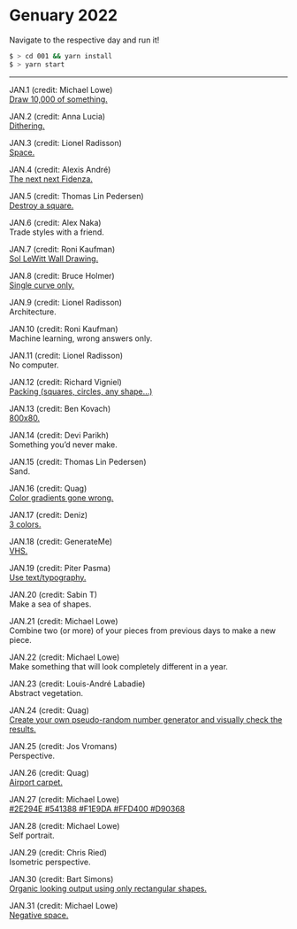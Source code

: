 # Genuary 2022

Navigate to the respective day and run it!

```zsh
$ > cd 001 && yarn install
$ > yarn start
```

-----

JAN.1 (credit: Michael Lowe)  
[Draw 10,000 of something.](./001/)

JAN.2 (credit: Anna Lucia)  
[Dithering.](./002/)

JAN.3 (credit: Lionel Radisson)  
[Space.](./003/)

JAN.4 (credit: Alexis André)  
[The next next Fidenza.](./004/)

JAN.5 (credit: Thomas Lin Pedersen)  
[Destroy a square.](./005/)

JAN.6 (credit: Alex Naka)  
Trade styles with a friend.

JAN.7 (credit: Roni Kaufman)  
[Sol LeWitt Wall Drawing.](./007/)

JAN.8 (credit: Bruce Holmer)  
[Single curve only.](./008/)

JAN.9 (credit: Lionel Radisson)  
Architecture.

JAN.10 (credit: Roni Kaufman)  
Machine learning, wrong answers only.

JAN.11 (credit: Lionel Radisson)  
No computer.

JAN.12 (credit: Richard Vigniel)  
[Packing (squares, circles, any shape…)](./012/)

JAN.13 (credit: Ben Kovach)  
[800x80.](./013/)

JAN.14 (credit: Devi Parikh)  
Something you’d never make.

JAN.15 (credit: Thomas Lin Pedersen)  
Sand.

JAN.16 (credit: Quag)  
[Color gradients gone wrong.](./016/)

JAN.17 (credit: Deniz)  
[3 colors.](./017/)

JAN.18 (credit: GenerateMe)  
[VHS.](./018/)

JAN.19 (credit: Piter Pasma)  
[Use text/typography.](./019/)

JAN.20 (credit: Sabin T)  
Make a sea of shapes.

JAN.21 (credit: Michael Lowe)  
Combine two (or more) of your pieces from previous days to make a new piece.

JAN.22 (credit: Michael Lowe)  
Make something that will look completely different in a year.

JAN.23 (credit: Louis-André Labadie)  
Abstract vegetation.

JAN.24 (credit: Quag)  
[Create your own pseudo-random number generator and visually check the results.](./024_tmp/)

JAN.25 (credit: Jos Vromans)  
Perspective.

JAN.26 (credit: Quag)  
[Airport carpet.](./026_tmp/)

JAN.27 (credit: Michael Lowe)  
[#2E294E #541388 #F1E9DA #FFD400 #D90368](./027_tmp/)

JAN.28 (credit: Michael Lowe)  
Self portrait.

JAN.29 (credit: Chris Ried)  
Isometric perspective.

JAN.30 (credit: Bart Simons)  
[Organic looking output using only rectangular shapes.](./030/)

JAN.31 (credit: Michael Lowe)  
[Negative space.](./031A/)